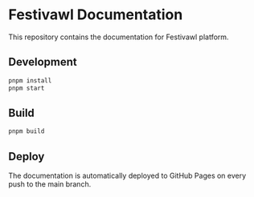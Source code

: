 # Festivawl Documentation

This repository contains the documentation for Festivawl platform.

## Development

```bash
pnpm install
pnpm start
```

## Build

```bash
pnpm build
```

## Deploy

The documentation is automatically deployed to GitHub Pages on every push to the main branch.

<!-- Updated: 2025-06-06 06:10 UTC -->

